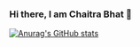 ### Hi there, I am Chaitra Bhat 👋

[![Anurag's GitHub stats](https://github-readme-stats.vercel.app/api?username=Chaitra-Bhat383&theme=react-dark)](https://github.com/anuraghazra/github-readme-stats)




